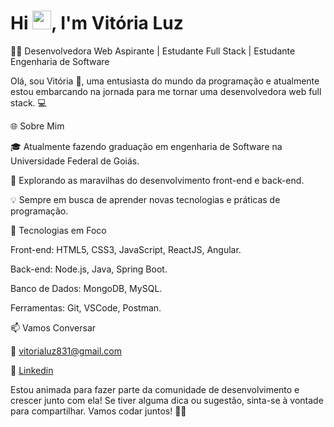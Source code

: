<h1 align="left">Hi <img src="https://raw.githubusercontent.com/kaueMarques/kaueMarques/master/hi.gif" height="30px">, I'm Vitória Luz</h1>

👩‍💻 Desenvolvedora Web Aspirante | Estudante Full Stack | Estudante Engenharia de Software

Olá, sou Vitória 👋, uma entusiasta do mundo da programação e atualmente estou embarcando na jornada para me tornar uma desenvolvedora web full stack. 💻

🌐 Sobre Mim

🎓 Atualmente fazendo graduação em engenharia de Software na Universidade Federal de Goiás.

🌱 Explorando as maravilhas do desenvolvimento front-end e back-end.

💡 Sempre em busca de aprender novas tecnologias e práticas de programação.

🚀 Tecnologias em Foco

Front-end: HTML5, CSS3, JavaScript, ReactJS, Angular.

Back-end: Node.js, Java, Spring Boot.

Banco de Dados: MongoDB, MySQL.

Ferramentas: Git, VSCode, Postman.

📫 Vamos Conversar

📧 vitorialuz831@gmail.com

🔗 <a href="https://www.linkedin.com/in/vit%C3%B3ria-luz-alves-d%E2%80%99-abadia-600573239" target="_blank">Linkedin</a>

Estou animada para fazer parte da comunidade de desenvolvimento e crescer junto com ela! Se tiver alguma dica ou sugestão, sinta-se à vontade para compartilhar. Vamos codar juntos! 🚀✨

<!--

**vitorialuz229/vitorialuz229** is a ✨ _special_ ✨ repository because its `README.md` (this file) appears on your GitHub profile.

Here are some ideas to get you started:

- 🔭 I’m currently working on ...
- 🌱 I’m currently learning ...
- 👯 I’m looking to collaborate on ...
- 🤔 I’m looking for help with ...
- 💬 Ask me about ...
- 📫 How to reach me: ...
- 😄 Pronouns: ...
- ⚡ Fun fact: ...
-->
